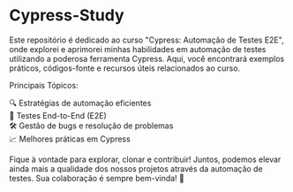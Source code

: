 # Cypress-Study
Este repositório é dedicado ao curso "Cypress: Automação de Testes E2E", onde explorei e aprimorei minhas habilidades em automação de testes utilizando a poderosa ferramenta Cypress. Aqui, você encontrará exemplos práticos, códigos-fonte e recursos úteis relacionados ao curso.

Principais Tópicos:

🔍 Estratégias de automação eficientes<br>
🧪 Testes End-to-End (E2E)<br>
🛠️ Gestão de bugs e resolução de problemas<br>
📈 Melhores práticas em Cypress

Fique à vontade para explorar, clonar e contribuir! Juntos, podemos elevar ainda mais a qualidade dos nossos projetos através da automação de testes. Sua colaboração é sempre bem-vinda! 🤝
